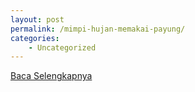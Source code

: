 ```yaml
---
layout: post
permalink: /mimpi-hujan-memakai-payung/
categories:
    - Uncategorized
---
```


[Baca Selengkapnya](/01)